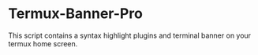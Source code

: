 # Termux-Banner-Pro
This script contains a syntax highlight plugins and terminal banner on your termux home screen.
